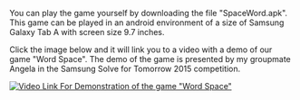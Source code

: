 You can play the game yourself by downloading the file "SpaceWord.apk". This game can be played in an android environment of a size of Samsung Galaxy Tab A with screen size 9.7 inches. 



Click the image below and it will link you to a video with a demo of our game "Word Space". The demo of the game is presented by my groupmate Angela in the Samsung Solve for Tomorrow 2015 competition.


[![Video Link For Demonstration of the game "Word Space"](https://user-images.githubusercontent.com/13085362/30243031-7f89365e-95d4-11e7-881c-bd94302e1f13.png)](https://www.youtube.com/watch?v=mus8l7OGob0&feature=youtu.be)
